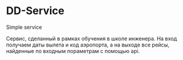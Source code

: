 # DD-Service
Simple service


Сервис, сделанный в рамках обучения в школе инженера. На вход получаем даты вылета и код аэропорта, а на выходе все рейсы,
найденные по входным пораметрам с помощью api.
